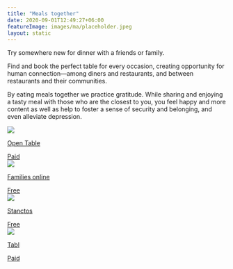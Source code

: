 ```yaml
---
title: "Meals together"
date: 2020-09-01T12:49:27+06:00
featureImage: images/ma/placeholder.jpeg
layout: static
---
```


Try somewhere new for dinner with a friends or family.

Find and book the perfect table for every occasion, creating opportunity for human connection—among diners and restaurants, and between restaurants and their communities.

By eating meals together we practice gratitude. While sharing and enjoying a tasty meal with those who are the closest to you, you feel happy and more content as well as help to foster a sense of security and belonging, and even alleviate depression.

<a class="ma-link" href="https://www.opentable.co.uk/about/?lang=en"><div class="ma-card ma-card-Community"><div class="ma-icon"><img src ="/images/icon-pound.png"/></div><div class="ma-name"><p>Open Table</p></div><div class="ma-paid-text"><span>Paid</span></div></div></a><a class="ma-link" href="https://www.familiesonline.co.uk/local-eating-out"><div class="ma-card ma-card-Community"><div class="ma-icon"><img src ="/images/icon-check.png"/></div><div class="ma-name"><p>Families online</p></div><div class="ma-paid-text"><span>Free</span></div></div></a><a class="ma-link" href="https://www.stancatos.com/family-bonding-and-eating-out/"><div class="ma-card ma-card-Community"><div class="ma-icon"><img src ="/images/icon-check.png"/></div><div class="ma-name"><p>Stanctos</p></div><div class="ma-paid-text"><span>Free</span></div></div></a><a class="ma-link" href="https://tabl.com/"><div class="ma-card ma-card-Community"><div class="ma-icon"><img src ="/images/icon-pound.png"/></div><div class="ma-name"><p>Tabl</p></div><div class="ma-paid-text"><span>Paid</span></div></div></a>  

<br/><br/>







